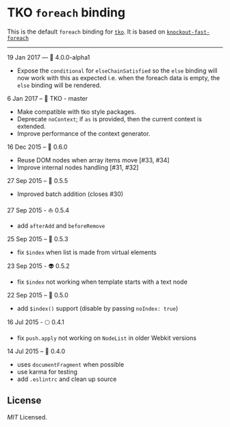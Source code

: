 # TKO `foreach` binding

This is the default `foreach` binding for [`tko`](https://github.com/knockout/tko).  It is based on [`knockout-fast-foreach`](https://github.com/brianmhunt/knockout-fast-foreach)


---
19 Jan 2017 — 🐉  4.0.0-alpha1
  - Expose the `conditional` for `elseChainSatisfied` so the `else` binding will now work with this as expected i.e. when the foreach data is empty, the `else` binding will be rendered.

6 Jan 2017 – 🚡  TKO - master

 - Make compatible with tko style packages.
 - Deprecate `noContext`; if `as` is provided, then the current context is extended.
 - Improve performance of the context generator.

16 Dec 2015 – 🔭 0.6.0
  - Reuse DOM nodes when array items move [#33, #34]
  - Improve internal nodes handling [#31, #32]

27 Sep 2015 – 📇 0.5.5
  - Improved batch addition (closes #30)

27 Sep 2015 - ⛵️  0.5.4
  - add `afterAdd` and `beforeRemove`

25 Sep 2015 – 🍭 0.5.3
  - fix `$index` when list is made from virtual elements

23 Sep 2015 - 👽 0.5.2
  - fix `$index` not working when template starts with a text node

22 Sep 2015 – 🐝 0.5.0
  - add `$index()` support (disable by passing `noIndex: true`)

16 Jul 2015 - 🌕  0.4.1
  - fix `push.apply` not working on `NodeList` in older Webkit versions

14 Jul 2015 – 🎂 0.4.0
  - uses `documentFragment` when possible
  - use karma for testing
  - add `.eslintrc` and clean up source

License
---

*MIT* Licensed.
